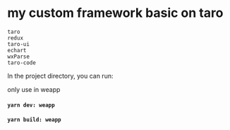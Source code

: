 # my custom framework basic on taro

````
taro
redux
taro-ui
echart
wxParse
taro-code
````
In the project directory, you can run:

only use in weapp
#### `yarn dev: weapp`
#### `yarn build: weapp`
